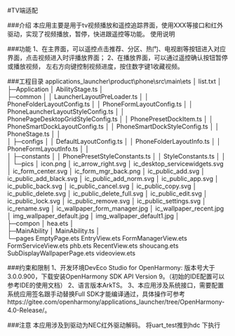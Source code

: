 #TV端适配

###介绍
本应用主要是用于tv视频播放和遥控追踪界面，使用XXX等接口和红外驱动，实现了视频播放，暂停，快进跟遥控等功能。
使用说明

###功能
1、在主界面，可以遥控点击推荐、分区、热门、电视剧等按钮进入对应界面，点击视频进入时评播放界面；
2、在播放界面，可以通过遥控确认按钮暂停或播放视频， 左右方向键控制视频进度，按住数字键1收藏视频。

###工程目录
applications_launcher\product\phone\src\main\ets
│  list.txt
│  
├─Application
│      AbilityStage.ts
│      
├─common
│  │  LauncherLayoutPreLoader.ts
│  │  PhoneFolderLayoutConfig.ts
│  │  PhoneFormLayoutConfig.ts
│  │  PhoneLauncherLayoutStyleConfig.ts
│  │  PhonePageDesktopGridStyleConfig.ts
│  │  PhonePresetDockItem.ts
│  │  PhoneSmartDockLayoutConfig.ts
│  │  PhoneSmartDockStyleConfig.ts
│  │  PhoneStage.ts
│  │  
│  ├─configs
│  │      DefaultLayoutConfig.ts
│  │      PhoneFolderLayoutInfo.ts
│  │      PhoneFormLayoutInfo.ts
│  │      
│  ├─constants
│  │      PhonePresetStyleConstants.ts
│  │      StyleConstants.ts
│  │      
│  └─pics
│          icon.png
│          ic_arrow_right.svg
│          ic_desktop_servicewidgets.svg
│          ic_form_center.svg
│          ic_form_mgr_back.png
│          ic_public_add.svg
│          ic_public_add_black.svg
│          ic_public_add_norm.svg
│          ic_public_app.svg
│          ic_public_back.svg
│          ic_public_cancel.svg
│          ic_public_copy.svg
│          ic_public_delete.svg
│          ic_public_delete_full.svg
│          ic_public_edit.svg
│          ic_public_lock.svg
│          ic_public_remove.svg
│          ic_public_settings.svg
│          ic_rename.svg
│          ic_wallpaper_form_manager.jpg
│          ic_wallpaper_recent.jpg
│          img_wallpaper_default.jpg
│          img_wallpaper_default1.jpg
│          
├─compon
│      hea.ets
│      
├─MainAbility
│      MainAbility.ts
│      
└─pages
        EmptyPage.ets
        EntryView.ets
        FormManagerView.ets
        FormServiceView.ets
        phb.ets
        RecentView.ets
        shoucang.ets
        SubDisplayWallpaperPage.ets
        videoview.ets
        




###约束和限制
1、开发环境DevEco Studio for OpenHarmony: 版本号大于3.0.0.900，下载安装OpenHarmony SDK API Version 9。（初始的IDE配置可以参考IDE的使用文档）
2、语言版本ArkTS。
3、本应用涉及系统接口，需要配置系统应用签名跟手动替换Full SDK才能编译通过，具体操作可参考https://gitee.com/openharmony/applications_launcher/tree/OpenHarmony-4.0-Release/。

###注意
本应用涉及到驱动为NEC红外驱动解码。
将uart_test推到hdc 下执行